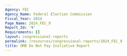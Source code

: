 ```yaml
---
Agency: FEC
Agency_Name: Federal Election Commission
Fiscal_Year: 2024
Page_Name: 2024_FEC_9
Report_Id: '9'
Requirements: []
layout: congressional-reports
permalink: /resources/congressional-reports/2024_FEC_9
title: OMB Do Not Pay Initiative Report
---
```

